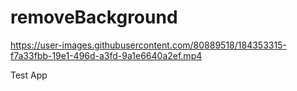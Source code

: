 # removeBackground

https://user-images.githubusercontent.com/80889518/184353315-f7a33fbb-19e1-496d-a3fd-9a1e6640a2ef.mp4

Test App
